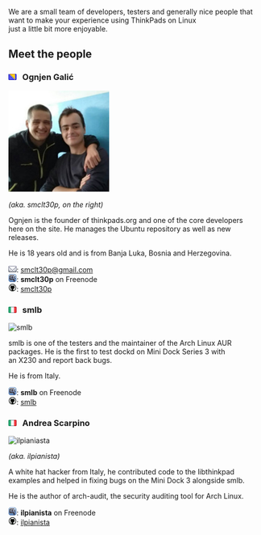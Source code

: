 We are a small team of developers, testers and generally nice people that want to make your experience using ThinkPads on Linux    
just a little bit more enjoyable. 

## Meet the people

### <img title="Bosnia and Herzegovina" src="/res/bosnia.png"/> &nbsp; Ognjen Galić

![me](/res/me.jpg) 

*(aka. smclt30p, on the right)*    

Ognjen is the founder of thinkpads.org and one of the core developers     
here on the site. He manages the Ubuntu repository as well as new releases. 

He is 18 years old and is from Banja Luka, Bosnia and Herzegovina.
 
![email](/res/mail.png): <smclt30p@gmail.com>     
![irc](/res/irc.png): __smclt30p__ on Freenode     
![github](/res/github_icon.png): [smclt30p](https://www.github.com/smlb)    

### <img title="Italy" src="/res/italy.png"/> &nbsp; smlb   

![smlb](https://avatars2.githubusercontent.com/u/1296943?s=200&v=4) 

smlb is one of the testers and the maintainer of the Arch Linux AUR    
packages. He is the first to test dockd on Mini Dock Series 3 with    
an X230 and report back bugs.    

He is from Italy.

![irc](/res/irc.png): __smlb__ on Freenode      
![github](/res/github_icon.png): [smlb](https://www.github.com/smlb)

### <img title="Italy" src="/res/italy.png"/> &nbsp; Andrea Scarpino  
   
![ilpianiasta](https://avatars2.githubusercontent.com/u/529436?s=200&v=4)   

*(aka. ilpianista)*

A white hat hacker from Italy, he contributed code to the libthinkpad    
examples and helped in fixing bugs on the Mini Dock 3 alongside smlb.    

He is the author of arch-audit, the security auditing tool for Arch Linux.    

![irc](/res/irc.png): __ilpianista__ on Freenode      
![github](/res/github_icon.png): [ilpianista](https://www.github.com/ilpianista)
